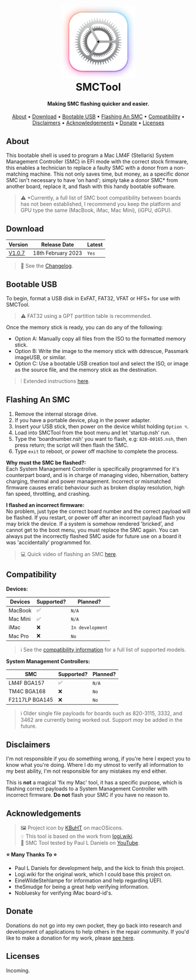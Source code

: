 
<h1 align="center">
<img width="200" src="resource/img/icon256.png" alt="SMCTool Logo">
<br>
SMCTool
</h1>

<h4 align="center">Making SMC flashing quicker and easier.</h4>

<p align="center">
  <a href="#about">About</a> •
  <a href="#download">Download</a> •
  <a href="#bootable-usb">Bootable USB</a> •
  <a href="#flashing-an-smc">Flashing An SMC</a> •
  <a href="#compatibility">Compatibility</a> •
  <a href="#disclaimers">Disclaimers</a> •
  <a href="#acknowledgements">Acknowledgements</a> •
  <a href="#donate">Donate</a> •
  <a href="#licenses">Licenses</a>
</p>

## About

This bootable shell is used to program a Mac LM4F (Stellaris) System Management Controller (SMC) in EFI mode with the correct stock firmware, this enables a technician to replace a faulty SMC with a donor from a non-matching machine. This not only saves time, but money, as a specific donor SMC isn't necessary to have 'on hand'; simply take a donor SMC* from another board, replace it, and flash with this handy bootable software.

> ⚠ *Currently, a full list of SMC boot compatibility between boards has not been established, I recommend you keep the platform and GPU type the same (MacBook, iMac, Mac Mini), (iGPU, dGPU).

## Download

| Version| Release Date| Latest|
|--------|-------------|--------|
| [V1.0.7](https://github.com/MuertoGB/SMCTool/releases/tag/v1.0.7)| 18th February 2023   | `Yes`  |

> 📔 See the [Changelog](CHANGELOG.md).

## Bootable USB

To begin, format a USB disk in ExFAT, FAT32, VFAT or HFS+ for use with SMCTool.
> ⚠ FAT32 using a GPT partition table is recommended.

Once the memory stick is ready, you can do any of the following:
- Option A: Manually copy all files from the ISO to the formatted memory stick.
- Option B: Write the image to the memory stick with ddrescue, Passmark imageUSB, or similar.
- Option C: Use a bootable USB creation tool and select the ISO, or image as the source file, and the memory stick as the destination.

> ❕ Extended instructions [here](BOOTABLEUSB.md).

## Flashing An SMC

1. Remove the internal storage drive.
2. If you have a portable device, plug in the power adapter.
3. Insert your USB stick, then power on the device whilst holding `Option ⌥`.
4. Load into SMCTool from the boot menu and let 'startup.nsh' run.
5. Type the 'boardnumber.nsh' you want to flash, e.g: `820-00165.nsh`, then press return; the script will then flash the SMC.
6. Type `exit` to reboot, or power off machine to complete the process.

**Why must the SMC be flashed?:**\
Each System Management Controller is specifically programmed for it's counterpart board, and is in charge of managing video, hibernation, battery charging, thermal and power management. Incorrect or mismatched firmware causes erratic behaviour such as broken display resolution, high fan speed, throttling, and crashing.

**I flashed an incorrect firmware:**\
No problem, just type the correct board number and the correct payload will be flashed. If you restart, or power off after an incorrect payload flash you may brick the device. If a system is somehow rendered 'bricked', and cannot get to the boot menu, you must replace the SMC again. You can always put the incorrectly flashed SMC aside for future use on a board it was 'accidentally' programmed for.

> 💻 Quick video of flashing an SMC [here](https://www.youtube.com/watch?v=nUm30m3zNxI).

## Compatibility

**Devices:**

| Devices| Supported?   | Planned?|
|--------|-------------|--------|
| MacBook| ✅          | `N/A`  |
| Mac Mini|✅          | `N/A`  |
| iMac | ❌            | `In development`  |
| Mac Pro| ❌          | `No`  |

> ℹ See the [compatibility information](COMPATIBILITY.md) for a full list of supported models.

**System Management Controllers:**

| SMC         | Supported?  | Planned?|
|----------------|-------------|---------|
| LM4F BGA157    | ✅          | `N/A`    |
| TM4C BGA168    | ❌         | `No`    |
| F2117LP BGA145 | ❌         | `No`    |

> ℹ Older single file payloads for boards such as 820-3115, 3332, and 3462 are currently being worked out. Support *may* be added in the future.

## Disclaimers

I'm not responsible if you do something wrong, if you're here I expect you to know what you're doing. Where I do my utmost to verify all information to my best ability, I'm not responsible for any mistakes my end either.

This is **not** a magical 'fix my Mac' tool, it has a specific purpose, which is flashing correct payloads to a System Management Controller with incorrect firmware. **Do not** flash your SMC if you have no reason to.

## Acknowledgements

> 🖼 Project icon by [KBuHT](https://macosicons.com/#/u/KBuHT) on macOSicons.\
> 💡 This tool is based on the work from  [logi.wiki](https://logi.wiki/index.php?title=SMC_flashing).\
>🎥 SMC Tool tested by Paul L Daniels on [YouTube](https://www.youtube.com/watch?v=q8LEh8C4iYo).

**⭐ Many Thanks To ⭐**
* Paul L Daniels for development help, and the kick to finish this project.
* Logi.wiki for the original work, which I could base this project on.
* EineWildeStehlampe for information and help regarding UEFI.
* theSmudge for being a great help verifying information.
* Nobluesky for verifying iMac board-id's.

## Donate

Donations do not go into my own pocket, they go back into research and development of applications to help others in the repair community. If you'd like to make a donation for my work, please [see here](https://www.buymeacoffee.com/Muerto).

## Licenses

Incoming.
